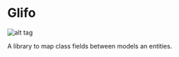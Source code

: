 # Glifo

![alt tag](http://i102.photobucket.com/albums/m88/optagon/AI%20helper.gif)

A library to map class fields between models an entities.
